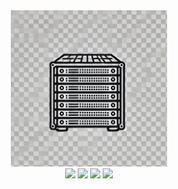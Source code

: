 <div align="center">
  <img src="https://github.com/teaglebuilt/homelab/blob/main/docs/static/img/homelab.webp" style="width:250px;"/>
</div>

<div align="center">
  <img src="https://img.shields.io/badge/Proxmox-E57000?style=for-the-badge&logo=proxmox&logoColor=white" />
  <img src="https://img.shields.io/badge/NVIDIA-GTX4070-76B900?style=for-the-badge&logo=nvidia&logoColor=white" />
  <img src="https://img.shields.io/badge/Intel%20Core_i9_10th-0071C5?style=for-the-badge&logo=intel&logoColor=white" />
  <img src="https://img.shields.io/badge/Argo%20CD-1e0b3e?style=for-the-badge&logo=argo&logoColor=#d16044" />
</div>
